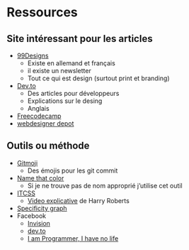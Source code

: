 # Ressources

## Site intéressant pour les articles

* [99Designs](https://99designs.de/)
    * Existe en allemand et français
    * il existe un newsletter
    * Tout ce qui est design (surtout print et branding)
* [Dev.to](https://dev.to/)
    * Des articles pour développeurs
    * Explications sur le desing
    * Anglais
* [Freecodecamp](https://www.freecodecamp.org/learn)
* [webdesigner depot](https://www.webdesignerdepot.com/)

## Outils ou méthode

* [Gitmoji](https://gitmoji.carloscuesta.me/)
    * Des émojis pour les git commit
* [Name that color](http://chir.ag/projects/name-that-color/#6195ED)
    * Si je ne trouve pas de nom approprié j’utilise cet outil
* [ITCSS](https://www.freecodecamp.org/learn)
    * [Video explicative](https://youtu.be/1OKZOV-iLj4) de Harry Roberts
* [Specificity graph](https://jonassebastianohlsson.com/specificity-graph/)
* Facebook
    * [Invision](https://www.facebook.com/invisionapp/)
    * [dev.to](https://www.facebook.com/thepracticaldev/)
    * [I am Programmer, I have no life](https://www.facebook.com/ProgrammersCreateLife/?__tn__=kC-R&eid=ARBVz6xoPmBgMocE2gKUzA39nguVw5OxHnV-MvI56x7inlCNoek-_WVM8GrZY_98btf_L6GUEpQhfFsf&hc_ref=ARS8zh0ZedlT9_Y0bcXrBOXmuJRt1PakoucWfq16iWmvQVLyGcPee4FTh91P0dm_gs4&__xts__[0]=68.ARBFYcAujTLoNA7hg8iD1b81M5EFeiptQkUg4-wA1hMThD-YoE-Vms3DfQgCzU5qdrMZk4ImjY8CM5qVMSSdQv2t_u_VV2068UZrF3pQV6JjMS1LnPW-8rhhqu4Dw6SZTrbp_LTzoW6N-LWzbJhEbjCRnzI4stBzFa3SzXvjQvQ7gOO4slLZAy9FNe7Z6C7snBfSAougR_VIrprO9lvlAJG5jmVD-BuT8I8pH0WJeOaHFEfLCOfaLd3KgZduZxylyODuLbnbkAv5acCsPX_rMcJIJxZ41P39qLvEWi0UGigeJHJG_Ac6O-gVGnDpTElcJvVwZOz6wLGh9S2lY2ucAWmznLMr2MHHqhPUl4CaB7Rgh_OoQmbf9Cwa)
